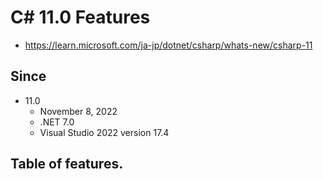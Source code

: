 # C# 11.0 Features

* https://learn.microsoft.com/ja-jp/dotnet/csharp/whats-new/csharp-11

## Since

- 11.0
  - November 8, 2022
  - .NET 7.0
  - Visual Studio 2022 version 17.4

## Table of features.


